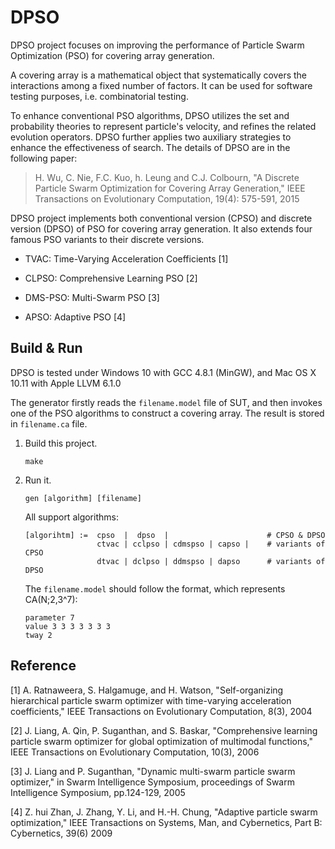 # DPSO

DPSO project focuses on improving the performance of Particle Swarm Optimization (PSO) for covering array generation.

A covering array is a mathematical object that systematically covers the interactions among a fixed number of factors. It can be used for software testing purposes, i.e. combinatorial testing.

To enhance conventional PSO algorithms, DPSO utilizes the set and probability theories to represent particle's velocity, and refines the related evolution operators. DPSO further applies two auxiliary strategies to enhance the effectiveness of search. The details of DPSO are in the following paper:

> H. Wu, C. Nie, F.C. Kuo, h. Leung and C.J. Colbourn, "A Discrete Particle Swarm Optimization for Covering Array Generation," IEEE Transactions on Evolutionary Computation, 19(4): 575-591, 2015

DPSO project implements both conventional version (CPSO) and discrete version (DPSO) of PSO for covering array generation. It also extends four famous PSO variants to their discrete versions.

* TVAC: Time-Varying Acceleration Coefficients [1]

* CLPSO: Comprehensive Learning PSO [2]

* DMS-PSO: Multi-Swarm PSO [3]

* APSO: Adaptive PSO [4]

## Build & Run

DPSO is tested under Windows 10 with GCC 4.8.1 (MinGW), and Mac OS X 10.11 with Apple LLVM 6.1.0

The generator firstly reads the `filename.model` file of SUT, and then invokes one of the PSO algorithms to construct a covering array. The result is stored in `filename.ca` file.

1. Build this project.

	```
	make
	```

2. Run it.

	```
	gen [algorithm] [filename]
	```

	All support algorithms:

	```
	[algorihtm] :=  cpso  |  dpso  |					  # CPSO & DPSO
			        ctvac | cclpso | cdmspso | capso |	  # variants of CPSO
			        dtvac | dclpso | ddmspso | dapso	  # variants of DPSO
	```

	The `filename.model` should follow the format, which represents CA(N;2,3^7):

	```
	parameter 7
	value 3 3 3 3 3 3 3
	tway 2
	```

## Reference

[1] A. Ratnaweera, S. Halgamuge, and H. Watson, "Self-organizing hierarchical particle swarm optimizer with time-varying acceleration coefficients," IEEE Transactions on Evolutionary Computation, 8(3), 2004

[2] J. Liang, A. Qin, P. Suganthan, and S. Baskar, "Comprehensive learning particle swarm optimizer for global optimization of multimodal functions," IEEE Transactions on Evolutionary Computation, 10(3), 2006

[3] J. Liang and P. Suganthan, "Dynamic multi-swarm particle swarm optimizer," in Swarm Intelligence Symposium, proceedings of Swarm Intelligence Symposium, pp.124-129, 2005

[4] Z. hui Zhan, J. Zhang, Y. Li, and H.-H. Chung, "Adaptive particle swarm optimization," IEEE Transactions on Systems, Man, and Cybernetics, Part B: Cybernetics, 39(6) 2009
